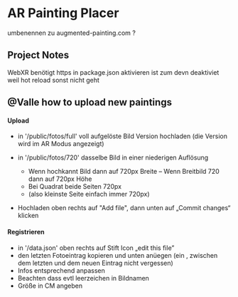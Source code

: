 # AR Painting Placer

umbenennen zu augmented-painting.com ?

## Project Notes
WebXR benötigt https
in package.json aktivieren 
ist zum devn deaktiviet weil hot reload sonst nicht geht

## @Valle how to upload new paintings

#### Upload
- in '/public/fotos/full' voll aufgelöste Bild Version hochladen (die Version wird im AR Modus angezeigt)
- in '/public/fotos/720' dasselbe Bild in einer niederigen Auflösung
  - Wenn hochkannt Bild dann auf 720px Breite 
  – Wenn Breitbild 720 dann auf 720px Höhe 
  - Bei Quadrat beide Seiten 720px
  - (also kleinste Seite einfach immer 720px)

- Hochladen oben rechts auf "Add file", dann unten auf „Commit changes“ klicken

#### Registrieren
- in '/data.json' oben rechts auf Stift Icon „edit this file”
- den letzten Fotoeintrag kopieren und unten anüegen (ein , zwischen dem letzten und dem neuen Eintrag nicht vergessen)
- Infos entsprechend anpassen
- Beachten dass evtl leerzeichen in Bildnamen
- Größe in CM angeben
